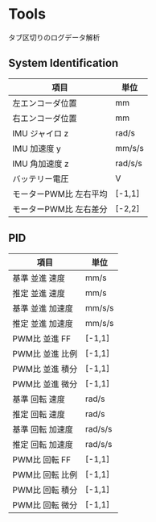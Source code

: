 # Tools

タブ区切りのログデータ解析

## System Identification

| 項目                   | 単位    |
| ---------------------- | ------- |
| 左エンコーダ位置       | mm      |
| 右エンコーダ位置       | mm      |
| IMU ジャイロ z         | rad/s   |
| IMU 加速度 y           | mm/s/s  |
| IMU 角加速度 z         | rad/s/s |
| バッテリー電圧         | V       |
| モーターPWM比 左右平均 | [-1,1]  |
| モーターPWM比 左右差分 | [-2,2]  |

## PID

| 項目             | 単位    |
| ---------------- | ------- |
| 基準 並進 速度   | mm/s    |
| 推定 並進 速度   | mm/s    |
| 基準 並進 加速度 | mm/s/s  |
| 推定 並進 加速度 | mm/s/s  |
| PWM比 並進 FF    | [-1,1]  |
| PWM比 並進 比例  | [-1,1]  |
| PWM比 並進 積分  | [-1,1]  |
| PWM比 並進 微分  | [-1,1]  |
| 基準 回転 速度   | rad/s   |
| 推定 回転 速度   | rad/s   |
| 基準 回転 加速度 | rad/s/s |
| 推定 回転 加速度 | rad/s/s |
| PWM比 回転 FF    | [-1,1]  |
| PWM比 回転 比例  | [-1,1]  |
| PWM比 回転 積分  | [-1,1]  |
| PWM比 回転 微分  | [-1,1]  |
